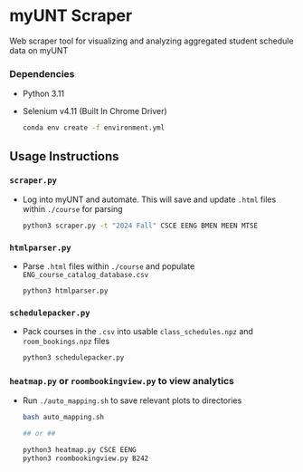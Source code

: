 # myUNT Scraper

Web scraper tool for visualizing and analyzing aggregated student schedule data on myUNT

### Dependencies

- Python 3.11

- Selenium v4.11 (Built In Chrome Driver)

  ```sh
  conda env create -f environment.yml
  ```

## Usage Instructions

### `scraper.py` 

- Log into myUNT and automate. This will save and update `.html` files within `./course` for parsing

  ```sh
  python3 scraper.py -t "2024 Fall" CSCE EENG BMEN MEEN MTSE 
  ```

### `htmlparser.py`

- Parse `.html` files within `./course` and populate `ENG_course_catalog_database.csv`

  ```sh
  python3 htmlparser.py
  ```

### `schedulepacker.py`

- Pack courses in the `.csv` into usable `class_schedules.npz` and `room_bookings.npz` files

  ```sh
  python3 schedulepacker.py
  ```

### `heatmap.py` or `roombookingview.py` to view analytics

- Run `./auto_mapping.sh` to save relevant plots to directories

  ```sh
  bash auto_mapping.sh

  ## or ##

  python3 heatmap.py CSCE EENG
  python3 roombookingview.py B242
  ```
